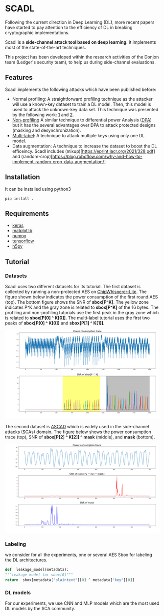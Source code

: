 # SCADL

Following the current direction in Deep Learning (DL), more
recent papers have started to pay attention to the efficiency of DL in
breaking cryptographic implementations.

Scadl is a **side-channel attack tool based on deep learning**. It implements most of the state-of-the-art techniques. 

This project has been developed within the research activities of the   Donjon team (Ledger's security team), to help us during side-channel evaluations.
## Features

Scadl implements the following attacks which have been published before:
 - Normal profiling: A straightforward profiling technique as the attacker will use a known-key dataset to train a DL model. Then, this model is used to attack the unknown-key data set. This technique was presented by the following work: [1](https://eprint.iacr.org/2016/921) and [2](https://eprint.iacr.org/2018/053).
 - [Non-profiling](https://tches.iacr.org/index.php/TCHES/article/view/7387) A similar technique to differential power Analysis ([DPA](https://paulkocher.com/doc/DifferentialPowerAnalysis.pdf)) but it has the several advantages over DPA to attack protected designs (masking and desynchronization).
 - [Multi-label](https://eprint.iacr.org/2020/436): A technique to attack multiple keys using only one DL model.  
 - Data augmentation: A technique to increase the dataset to boost the DL efficeincy. Scadl includes (mixup)[https://eprint.iacr.org/2021/328.pdf] and (random-crop)[https://blog.roboflow.com/why-and-how-to-implement-random-crop-data-augmentation/] 

## Installation
It can be installed using python3

    pip install .

## Requirements
- [keras](https://keras.io/)
- [matplotlib](https://matplotlib.org/)
- [numpy](https://numpy.org/)
- [tensorflow](https://www.tensorflow.org/)
- [h5py](https://pypi.org/project/h5py/)

## Tutorial

### Datasets

Scadl uses two different datasets for its tutorial. The first dataset is collected by running a non-protected AES on [ChipWhisperer-Lite](https://rtfm.newae.com/Targets/CW303%20Arm/). The figure shown below indicates the power consumption of the first round AES (top). The bottom figure shows the SNR of **sbox[P^K]**. The yellow zone indicates P^K and the gray zone is related to **sbox[P^K]** of the 16 bytes. The profiling and non-profiling tutorials use the first peak in the gray zone which is related to **sbox[P[0] ^ K[0]]**. The multi-label tutorial uses the first two peaks of **sbox[P[0] ^ K[0]]** and **sbox[P[1] ^ K[1]]**.

![cw_trace](images/cw_aes.png)


The second dataset is [ASCAD](https://github.com/ANSSI-FR/ASCAD/tree/master/ATMEGA_AES_v1) which is widely used in the side-channel attacks (SCAs) domain. The figure below shows the power consumption trace (top), SNR of **sbox[P[2] ^ K[2]] ^ mask** (middle), and **mask** (bottom).

![ascad_trace](images/ascad.png)

###  Labeling
we consider for all the experiments, one or several AES Sbox for labeling the DL architectures.
```python 
def  leakage_model(metadata):
"""leakage model for sbox[0]"""
return  sbox[metadata["plaintext"][0] ^ metadata["key"][0]]
```
### DL models
For our experiments, we use CNN and MLP models which are the most used DL models by the SCA community.

